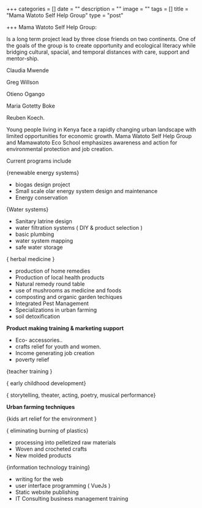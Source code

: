 +++
categories = []
date = ""
description = ""
image = ""
tags = []
title = "Mama Watoto Self Help Group"
type = "post"

+++
Mama Watoto Self Help Group: 

Is a long term project lead by three close friends on two continents.  One of the goals of the group is to create opportunity and ecological literacy while bridging cultural, spacial, and temporal distances with care, support and  mentor-ship.

Claudia Mwende

Greg Willson

Otieno Ogango

Maria Gotetty Boke

Reuben Koech.

Young people living in Kenya face a rapidly changing urban landscape with limited opportunities for economic growth. Mama Watoto Self Help Group and Mamawatoto Eco School emphasizes awareness and action for environmental protection and job creation. 

Current programs include

{renewable energy systems}

* biogas design project
* Small scale olar energy system design and maintenance
* Energy conservation

{Water systems}

* Sanitary latrine design
* water filtration systems ( DIY & product selection )
* basic plumbing
* water system mapping
* safe water storage

 { herbal medicine }

* production of home remedies
* Production of local health products
* Natural remedy round table
* use of mushrooms as medicine and foods
* composting and organic garden techiques
* Integrated Pest Management
* Specializations in urban farming
* soil detoxification

  
**Product making training & marketing support**

* Eco- accessories..
* crafts relief for youth and women.
* Income generating job creation
* poverty relief

{teacher training }

{ early childhood development}

{ storytelling, theater, acting, poetry, musical performance}

**Urban farming techniques**

{kids art relief for the environment }

{ eliminating burning of plastics}

* processing into pelletized raw materials
* Woven and crocheted crafts
* New molded products

{information technology training}

* writing for the web
* user interface programming ( VueJs )
* Static website publishing
* IT Consulting business management training